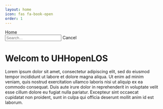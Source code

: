 ```yaml
---
layout: home
icon: fas fa-book-open
order: 1
---
```



<div id="main-wrapper" class="d-flex justify-content-center">
         <div id="main" class="container px-xxl-5">
            <div id="topbar-wrapper">
               <div id="topbar" class="container d-flex align-items-center justify-content-between h-100" >
                  <span id="breadcrumb"> <span>Home</span> </span> <i id="sidebar-trigger" class="fas fa-bars fa-fw"></i>
                  <div id="topbar-title"></div>
                  <i id="search-trigger" class="fas fa-search fa-fw"></i> <span id="search-wrapper" class="align-items-center"> <i class="fas fa-search fa-fw"></i> <input class="form-control" id="search-input" type="search" aria-label="search" autocomplete="off" placeholder="Search..." > </span> <span id="search-cancel">Cancel</span>
               </div>
            </div>
            <div class="row mb-5">
               <div id="core-wrapper" class="col-12 col-lg-11 col-xl-9 pe-xl-4">
                  <div class="post px-1 px-md-2">
                     <h1 class="dynamic-title"></h1>
                     <div class="post-content">
                        <h1>Welcom to UHHopenLOS</h1>
                        <p>Lorem ipsum dolor sit amet, consectetur adipiscing elit, sed do eiusmod tempor incididunt ut labore et dolore magna aliqua. Ut enim ad minim veniam, quis nostrud exercitation ullamco laboris nisi ut aliquip ex ea commodo consequat. Duis aute irure dolor in reprehenderit in voluptate velit esse cillum dolore eu fugiat nulla pariatur. Excepteur sint occaecat cupidatat non proident, sunt in culpa qui officia deserunt mollit anim id est laborum.</p>
                     </div>
                  </div>
               </div>
               <div id="panel-wrapper" class="col-xl-3 ps-2 text-muted">
                  <div class="access"></div>
               </div>
            </div>
            <div id="search-result-wrapper" class="d-flex justify-content-center unloaded">
               <div class="col-11 post-content">
                  <div id="search-hints"></div>
                  <div id="search-results" class="d-flex flex-wrap justify-content-center text-muted mt-3"></div>
               </div>
            </div>
         </div>
      </div>